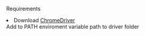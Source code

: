 Requirements</br>
<li>Download <a href=https://sites.google.com/a/chromium.org/chromedriver/downloads > ChromeDriver</a></li>
Add to PATH enviroment variable path to driver folder